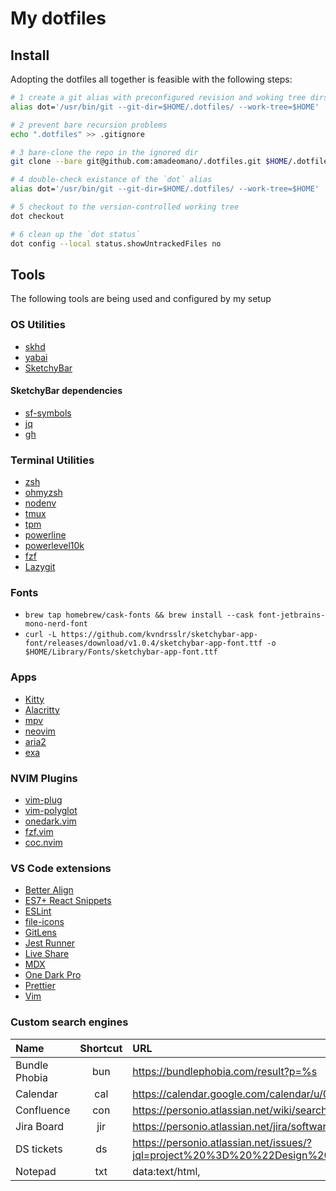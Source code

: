 # My dotfiles

## Install

Adopting the dotfiles all together is feasible with the following steps:

```sh
# 1 create a git alias with preconfigured revision and woking tree dirs
alias dot='/usr/bin/git --git-dir=$HOME/.dotfiles/ --work-tree=$HOME'

# 2 prevent bare recursion problems
echo ".dotfiles" >> .gitignore

# 3 bare-clone the repo in the ignored dir
git clone --bare git@github.com:amadeomano/.dotfiles.git $HOME/.dotfiles

# 4 double-check existance of the `dot` alias
alias dot='/usr/bin/git --git-dir=$HOME/.dotfiles/ --work-tree=$HOME'

# 5 checkout to the version-controlled working tree
dot checkout

# 6 clean up the `dot status`
dot config --local status.showUntrackedFiles no
```

## Tools

The following tools are being used and configured by my setup

### OS Utilities
- [skhd](https://github.com/koekeishiya/skhd#install)
- [yabai](https://github.com/koekeishiya/yabai#install)
- [SketchyBar](https://github.com/FelixKratz/SketchyBar)

#### SketchyBar dependencies
- [sf-symbols](https://formulae.brew.sh/cask/sf-symbols)
- [jq](https://formulae.brew.sh/formula/jq)
- [gh](https://formulae.brew.sh/formula/gh)

### Terminal Utilities

- [zsh](https://formulae.brew.sh/formula/zsh)
- [ohmyzsh](https://github.com/ohmyzsh/ohmyzsh#custom-directory)
- [nodenv](https://formulae.brew.sh/formula/nodenv)
- [tmux](https://formulae.brew.sh/formula/tmux)
- [tpm](https://github.com/tmux-plugins/tpm)
- [powerline](https://powerline.readthedocs.io/en/latest/installation.html#pip-installation)
- [powerlevel10k](https://github.com/romkatv/powerlevel10k#oh-my-zsh)
- [fzf](https://github.com/junegunn/fzf)
- [Lazygit](https://github.com/jesseduffield/lazygit)

### Fonts

- `brew tap homebrew/cask-fonts && brew install --cask font-jetbrains-mono-nerd-font`
- `curl -L https://github.com/kvndrsslr/sketchybar-app-font/releases/download/v1.0.4/sketchybar-app-font.ttf -o $HOME/Library/Fonts/sketchybar-app-font.ttf`

### Apps

- [Kitty](https://formulae.brew.sh/cask/kitty)
- [Alacritty](https://github.com/alacritty/alacritty#installation)
- [mpv](https://formulae.brew.sh/formula/mpv)
- [neovim](https://formulae.brew.sh/formula/neovim)
- [aria2](https://formulae.brew.sh/formula/aria2)
- [exa](https://the.exa.website/)

### NVIM Plugins

- [vim-plug](https://github.com/junegunn/vim-plug)
- [vim-polyglot](https://github.com/sheerun/vim-polyglot)
- [onedark.vim](https://github.com/joshdick/onedark.vim)
- [fzf.vim](https://github.com/junegunn/fzf.vim)
- [coc.nvim](https://github.com/neoclide/coc.nvim)

### VS Code extensions

- [Better Align](https://marketplace.visualstudio.com/items?itemName=wwm.better-align)
- [ES7+ React Snippets](https://marketplace.visualstudio.com/items?itemName=dsznajder.es7-react-js-snippets)
- [ESLint](https://marketplace.visualstudio.com/items?itemName=dbaeumer.vscode-eslint)
- [file-icons](https://marketplace.visualstudio.com/items?itemName=file-icons.file-icons)
- [GitLens](https://marketplace.visualstudio.com/items?itemName=eamodio.gitlens)
- [Jest Runner](https://marketplace.visualstudio.com/items?itemName=firsttris.vscode-jest-runner)
- [Live Share](https://marketplace.visualstudio.com/items?itemName=MS-vsliveshare.vsliveshare)
- [MDX](https://marketplace.visualstudio.com/items?itemName=silvenon.mdx)
- [One Dark Pro](https://marketplace.visualstudio.com/items?itemName=zhuangtongfa.Material-theme)
- [Prettier](https://marketplace.visualstudio.com/items?itemName=esbenp.prettier-vscode)
- [Vim](https://marketplace.visualstudio.com/items?itemName=vscodevim.vim)

### Custom search engines

|  Name  |  Shortcut  |  URL  | 
| :----- | :--------: | :---- | 
| Bundle Phobia | bun | https://bundlephobia.com/result?p=%s | 
| Calendar | cal | https://calendar.google.com/calendar/u/0/r | 
| Confluence | con | https://personio.atlassian.net/wiki/search?text=%s | 
| Jira Board | jir | https://personio.atlassian.net/jira/software/c/projects/DST/boards/288 | 
| DS tickets | ds | https://personio.atlassian.net/issues/?jql=project%20%3D%20%22Design%20System%20Team%22%20and%20summary%20~%20%22%s%22%20order%20by%20created%20DESC | 
| Notepad | txt | data:text/html, <html contenteditable> | 


